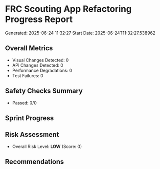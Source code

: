 # FRC Scouting App Refactoring Progress Report

Generated: 2025-06-24 11:32:27
Start Date: 2025-06-24T11:32:27.538962

## Overall Metrics
- Visual Changes Detected: 0
- API Changes Detected: 0
- Performance Degradations: 0
- Test Failures: 0

## Safety Checks Summary
- Passed: 0/0

## Sprint Progress

## Risk Assessment
- Overall Risk Level: **LOW** (Score: 0)

## Recommendations
